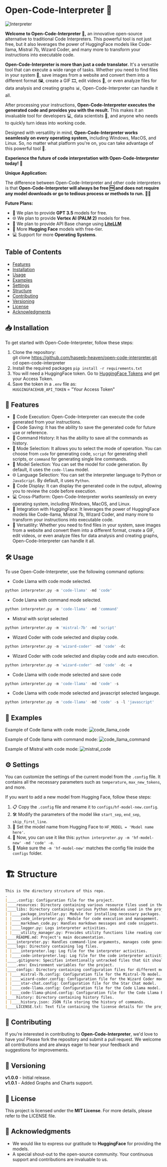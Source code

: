 # Open-Code-Interpreter 🚀

![Interpreter](https://github.com/haseeb-heaven/open-code-interpreter/blob/main/resources/movie.gif?raw=true)

**Welcome to Open-Code-Interpreter 🎉,** an innovative open-source alternative to traditional Code Interpreters. This powerful tool is not just free, but it also leverages the power of HuggingFace models like Code-llama, Mistral 7b, Wizard Coder, and many more to transform your instructions into executable code.

**Open-Code-Interpreter is more than just a code translator.** It's a versatile tool that can execute a wide range of tasks. Whether you need to find files in your system 📂, save images from a website and convert them into a different format 🖼️, create a GIF 🎞️, edit videos 🎥, or even analyze files for data analysis and creating graphs 📊, Open-Code-Interpreter can handle it all.

After processing your instructions, **Open-Code-Interpreter executes the generated code and provides you with the result.** This makes it an invaluable tool for developers 💻, data scientists 🧪, and anyone who needs to quickly turn ideas into working code.

Designed with versatility in mind, **Open-Code-Interpreter works seamlessly on every operating system,** including Windows, MacOS, and Linux. So, no matter what platform you're on, you can take advantage of this powerful tool 💪.

**Experience the future of code interpretation with Open-Code-Interpreter today! 🚀**

**Unique Application:**

The difference between Open-Code-Interpreter and other code interpreters is that **Open-Code-Interpreter will always be free 🆓 and does not require any model downloads or go to tedious process or methods to run.** 🏃‍♂️

**Future Plans:**
- 🎯 We plan to provide **GPT 3.5** models for free.
- 🌐 We plan to provide **Vertex AI (PALM 2)** models for free.
- 🔗 We plan to provide API Base change using [**LiteLLM**](https://litellm.ai/)
- 🤖 More **Hugging Face** models with free-tier.
- 💻 Support for more **Operating Systems**.


## **Table of Contents**
- [Features](#🌟-features)
- [Installation](#📥-installation)
- [Usage](#️🛠️-usage)
- [Examples](#📖-examples)
- [Settings](#️⚙️-settings)
- [Structure](#🏗️-structure)
- [Contributing](#🤝-contributing)
- [Versioning](#📌-versioning)
- [License](#📜-license)
- [Acknowledgments](#🙏-acknowledgments)

## 📥 **Installation**

To get started with Open-Code-Interpreter, follow these steps:</br>

1. Clone the repository:</br>
git clone https://github.com/haseeb-heaven/open-code-interpreter.git</br>
cd open-code-interpreter</br>
2. Install the required packages `pip install -r requirements.txt`</br>
3. You will need a HuggingFace token. Go to [HuggingFace Tokens](https://huggingface.co/settings/tokens) and get your Access Token.</br>
4. Save the token in a `.env` file as:</br>
`HUGGINGFACEHUB_API_TOKEN` = "Your Access Token"

## 🌟 **Features**

- 🚀 Code Execution: Open-Code-Interpreter can execute the code generated from your instructions.
- 💾 Code Saving: It has the ability to save the generated code for future use or reference.
- 📜 Command History: It has the ability to save all the commands as history.
- 🔄 Mode Selection: It allows you to select the mode of operation. You can choose from `code` for generating code, `script` for generating shell scripts, or `command` for generating single line commands.
- 🧠 Model Selection: You can set the model for code generation. By default, it uses the `code-llama` model.
- 🌐 Language Selection: You can set the interpreter language to Python or `JavaScript`. By default, it uses `Python`.
- 👀 Code Display: It can display the generated code in the output, allowing you to review the code before execution.
- 💻 Cross-Platform: Open-Code-Interpreter works seamlessly on every operating system, including Windows, MacOS, and Linux.
- 🤝 Integration with HuggingFace: It leverages the power of HuggingFace models like Code-llama, Mistral 7b, Wizard Coder, and many more to transform your instructions into executable code.
- 🎯 Versatility: Whether you need to find files in your system, save images from a website and convert them into a different format, create a GIF, edit videos, or even analyze files for data analysis and creating graphs, Open-Code-Interpreter can handle it all.

## 🛠️ **Usage**

To use Open-Code-Interpreter, use the following command options:

- Code Llama with code mode selected.
```python
python interpreter.py -m 'code-llama' -md 'code'
```
- Code Llama with command mode selected.
```python
python interpreter.py -m 'code-llama' -md 'command'
```
- Mistral with script selected
```python
python interpreter.py -m 'mistral-7b' -md 'script'
```
- Wizard Coder with code selected and display code.
```python
python interpreter.py -m 'wizard-coder' -md 'code' -dc
```
- Wizard Coder with code selected and display code and auto execution.
```python
python interpreter.py -m 'wizard-coder' -md 'code' -dc -e
```
- Code Llama with code mode selected and save code
```python
python interpreter.py -m 'code-llama' -md 'code' -s
```
- Code Llama with code mode selected and javascript selected langauge.
```python
python interpreter.py -m 'code-llama' -md 'code' -s -l 'javascript'
```

## 📖 **Examples**

Example of Code llama with code mode:
![code_llama_code](https://github.com/haseeb-heaven/open-code-interpreter/blob/main/resources/code-llama-code.png?raw=true "Code Llama Code Mode")</br>

Example of Code llama with command mode:
![code_llama_command](https://github.com/haseeb-heaven/open-code-interpreter/blob/main/resources/code-llama-command.png?raw=true "Code Llama Command Mode")</br>

Example of Mistral with code mode:
![mistral_code](https://github.com/haseeb-heaven/open-code-interpreter/blob/main/resources/mistral-code.png?raw=true "Mistral Code Mode")</br>


## ⚙️ **Settings**
You can customize the settings of the current model from the `.config` file. It contains all the necessary parameters such as `temperature`, `max_new_tokens`, and more.

If you want to add a new model from Hugging Face, follow these steps:

1. 📋 Copy the `.config` file and rename it to `configs/hf-model-new.config`.
2. 🛠️ Modify the parameters of the model like `start_sep`, `end_sep`, `skip_first_line`.
3. 📝 Set the model name from Hugging Face to `HF_MODEL = 'Model name here'`.
4. 🚀 Now, you can use it like this: `python interpreter.py -m 'hf-model-new' -md 'code' -e`.
5. 📁 Make sure the `-m 'hf-model-new'` matches the config file inside the `configs` folder.

# 🏗️ **Structure**
```markdown
This is the directory strcuture of this repo.
.
|____.config: Configuration file for the project.
|____resources: Directory containing various resource files used in the project.
|____libs: Directory containing various Python modules used in the project.
| |____package_installer.py: Module for installing necessary packages.
| |____code_interpreter.py: Module for code execution and management.
| |____markdown_code.py: Handles markdown messages and code snippets.
| |____logger.py: Logs interpreter activities.
| |____utility_manager.py: Provides utility functions like reading configs and getting OS platform.
|____README.md: Project's main documentation.
|____interpreter.py: Handles command-line arguments, manages code generation, and executes code.
|____logs: Directory containing log files.
| |____interpreter.log: Log file for the interpreter activities.
| |____code-interpreter.log: Log file for the code interpreter activities.
|____.gitignore: Specifies intentionally untracked files that Git should ignore.
|____.env: Environment variables for the project.
|____configs: Directory containing configuration files for different models.
| |____mistral-7b.config: Configuration file for the Mistral-7b model.
| |____wizard-coder.config: Configuration file for the Wizard Coder model.
| |____star-chat.config: Configuration file for the Star Chat model.
| |____code-llama.config: Configuration file for the Code Llama model.
| |____code-llama-phind.config: Configuration file for the Code Llama Phind model.
|____history: Directory containing history files.
| |____history.json: JSON file storing the history of commands.
|____LICENSE.txt: Text file containing the license details for the project.
```

## 🤝 **Contributing**

If you're interested in contributing to **Open-Code-Interpreter**, we'd love to have you! Please fork the repository and submit a pull request. We welcome all contributions and are always eager to hear your feedback and suggestions for improvements.

## 📌 **Versioning**

**v1.0.0** - Initial release.</br>
**v1.0.1** - Added Graphs and Charts support.

## 📜 **License**

This project is licensed under the **MIT License**. For more details, please refer to the LICENSE file.

## 🙏 **Acknowledgments**

- We would like to express our gratitude to **HuggingFace** for providing the models.
- A special shout-out to the open-source community. Your continuous support and contributions are invaluable to us.
